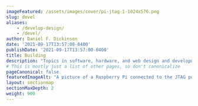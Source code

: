 ```yaml
---
imageFeatured: /assets/images/cover/pi-jtag-1-1024x576.png
slug: devel
aliases:
    - /develop-design/
    - /devel/
author: Daniel F. Dickinson
date: '2021-09-17T13:57:00-0400'
publishDate: '2021-09-17T13:57:00-0400'
title: Building
description: "Topics in software, hardware, and web design and development"
# This is mostly just a list of other pages, so don't canonicalize
pageCanonical: false
featuredImageAlt: "A picture of a Raspberry Pi connected to the JTAG port of Netgear router, with special effects added"
layout: sectionmap
sectionMaxDepth: 2
weight: 900
---
```

